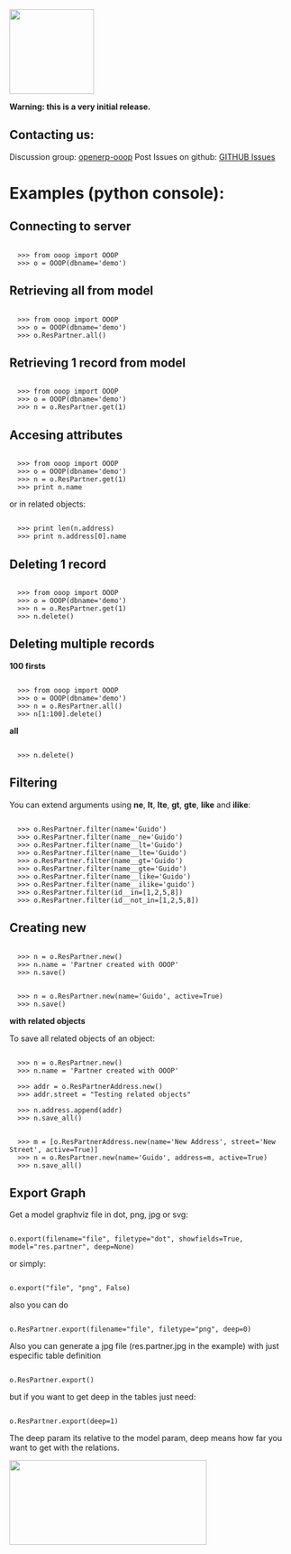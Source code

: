 <img src="http://github.com/lasarux/ooop/raw/master/artwork/ooop.png" width="150px" height="150px" />

**Warning: this is a very initial release.**


Contacting us:
--------------------

Discussion group:  [openerp-ooop](http://groups.google.es/group/openerp-ooop?hl=en&pli=1)
Post Issues on github: [GITHUB Issues](http://github.com/lasarux/ooop/issues)
  

Examples (python console):
========================

Connecting to server
--------------------
<pre><code>
  >>> from ooop import OOOP
  >>> o = OOOP(dbname='demo')
</code></pre>


Retrieving all from model
-------------------------
<pre><code>
  >>> from ooop import OOOP
  >>> o = OOOP(dbname='demo')
  >>> o.ResPartner.all()
</code></pre>

Retrieving 1 record from model
-------------------------

<pre><code>
  >>> from ooop import OOOP
  >>> o = OOOP(dbname='demo')
  >>> n = o.ResPartner.get(1)
</code></pre>

Accesing attributes
--------------------

<pre><code>
  >>> from ooop import OOOP
  >>> o = OOOP(dbname='demo')
  >>> n = o.ResPartner.get(1)
  >>> print n.name
</code></pre>

or in related objects:
  
<pre><code>
  >>> print len(n.address) 
  >>> print n.address[0].name 
</code></pre>

Deleting 1 record
--------
<pre><code>
  >>> from ooop import OOOP
  >>> o = OOOP(dbname='demo')
  >>> n = o.ResPartner.get(1)
  >>> n.delete()
</code></pre>

Deleting multiple records
---------

**100 firsts**

<pre><code>
  >>> from ooop import OOOP
  >>> o = OOOP(dbname='demo')
  >>> n = o.ResPartner.all()
  >>> n[1:100].delete()
</code></pre>

**all**

<pre><code>
  >>> n.delete()
</code></pre>

Filtering
---------

You can extend arguments using **ne**, **lt**, **lte**, **gt**, **gte**, **like** and **ilike**:

<pre><code>
  >>> o.ResPartner.filter(name='Guido')
  >>> o.ResPartner.filter(name__ne='Guido')
  >>> o.ResPartner.filter(name__lt='Guido')
  >>> o.ResPartner.filter(name__lte='Guido')
  >>> o.ResPartner.filter(name__gt='Guido')
  >>> o.ResPartner.filter(name__gte='Guido')
  >>> o.ResPartner.filter(name__like='Guido')
  >>> o.ResPartner.filter(name__ilike='guido')
  >>> o.ResPartner.filter(id__in=[1,2,5,8])
  >>> o.ResPartner.filter(id__not_in=[1,2,5,8])
</code></pre>


Creating new
------------

<pre><code>
  >>> n = o.ResPartner.new()
  >>> n.name = 'Partner created with OOOP'
  >>> n.save()
</code></pre>

<pre><code>
  >>> n = o.ResPartner.new(name='Guido', active=True)
  >>> n.save()
</code></pre>


**with related objects**

To save all related objects of an object:

<pre><code>
  >>> n = o.ResPartner.new()
  >>> n.name = 'Partner created with OOOP'

  >>> addr = o.ResPartnerAddress.new()
  >>> addr.street = "Testing related objects"

  >>> n.address.append(addr)
  >>> n.save_all()
</pre></code>

<pre><code>
  >>> m = [o.ResPartnerAddress.new(name='New Address', street='New Street', active=True)]
  >>> n = o.ResPartner.new(name='Guido', address=m, active=True)
  >>> n.save_all()
</code></pre>

Export Graph
------------

Get a model graphviz file in dot, png, jpg or svg:
 
<pre><code>
o.export(filename="file", filetype="dot", showfields=True, model="res.partner", deep=None)
</code></pre>

or simply:

<pre><code>
o.export("file", "png", False)
</code></pre>

also you can do

<pre><code>
o.ResPartner.export(filename="file", filetype="png", deep=0)
</code></pre>

Also you can generate a jpg file (res.partner.jpg in the example) with just especific table definition 

<pre><code>
o.ResPartner.export()
</code></pre>

but if you want to get deep in the tables just need:

<pre><code>
o.ResPartner.export(deep=1)
</code></pre>


The deep param its relative to the model param, deep means how far you want to get with the relations.



<img src="http://github.com/lasarux/ooop/raw/master/artwork/openerp.png" width="350px" height="150px" />
